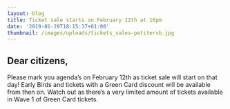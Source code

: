 ```yaml
---
layout: blog
title: Ticket sale starts on February 12th at 16pm
date: '2019-01-29T18:15:37+01:00'
thumbnail: /images/uploads/tickets_sales-petitervb.jpg
---
```

## Dear citizens, 

Please mark you agenda’s on February 12th as ticket sale will start on that day! Early Birds and tickets with a Green Card discount will be available from then on. Watch out as there’s a very limited amount of tickets available in Wave 1 of Green Card tickets.
